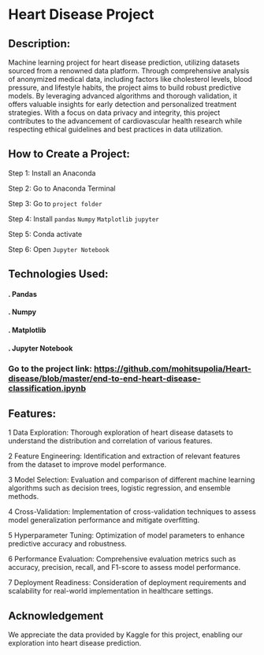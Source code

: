 # Heart Disease Project
## Description:
Machine learning project for heart disease prediction, utilizing datasets sourced from a renowned data platform. 
Through comprehensive analysis of anonymized medical data, including factors like cholesterol levels, blood pressure, and lifestyle habits, the project aims to build robust predictive models. 
By leveraging advanced algorithms and thorough validation, it offers valuable insights for early detection and personalized treatment strategies. 
With a focus on data privacy and integrity, this project contributes to the advancement of cardiovascular health research while respecting ethical guidelines and best practices in data utilization.

## How to Create a Project:

Step 1: Install an Anaconda 

Step 2: Go to Anaconda Terminal

Step 3: Go to `project folder`

Step 4: Install `pandas`  `Numpy` `Matplotlib` `jupyter`

Step 5: Conda activate

Step 6: Open `Jupyter Notebook`

## Technologies Used:
#### .  Pandas
#### .  Numpy
#### .  Matplotlib
#### .  Jupyter Notebook

### Go to the project link:  https://github.com/mohitsupolia/Heart-disease/blob/master/end-to-end-heart-disease-classification.ipynb

## Features:
1 Data Exploration: Thorough exploration of heart disease datasets to understand the distribution and correlation of various features.

2 Feature Engineering: Identification and extraction of relevant features from the dataset to improve model performance.

3 Model Selection: Evaluation and comparison of different machine learning algorithms such as decision trees, logistic regression, and ensemble methods.

4 Cross-Validation: Implementation of cross-validation techniques to assess model generalization performance and mitigate overfitting.

5 Hyperparameter Tuning: Optimization of model parameters to enhance predictive accuracy and robustness.

6 Performance Evaluation: Comprehensive evaluation metrics such as accuracy, precision, recall, and F1-score to assess model performance.

7 Deployment Readiness: Consideration of deployment requirements and scalability for real-world implementation in healthcare settings.

## Acknowledgement
We appreciate the data provided by Kaggle for this project, enabling our exploration into heart disease prediction.
